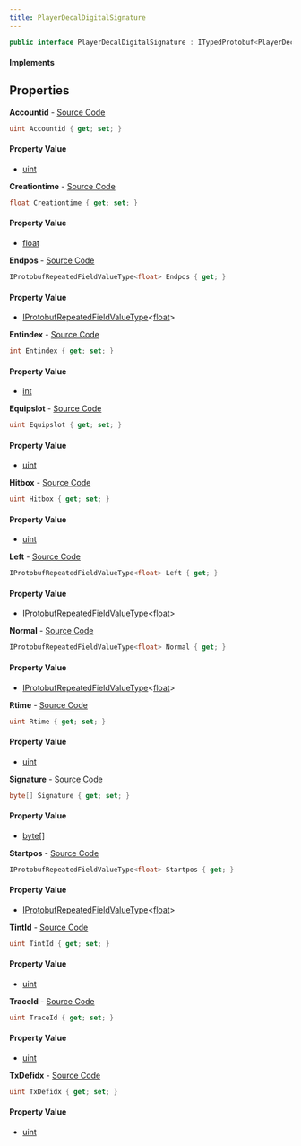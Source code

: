 ```yaml
---
title: PlayerDecalDigitalSignature
---
```


```csharp
public interface PlayerDecalDigitalSignature : ITypedProtobuf<PlayerDecalDigitalSignature>, INativeHandle
```

#### Implements

## Properties

**Accountid** - [Source Code](https://github.com/swiftly-solution/swiftlys2/blob/main/managed/src/SwiftlyS2.Generated/Protobufs/Interfaces/PlayerDecalDigitalSignature.cs#L16)

```csharp
uint Accountid { get; set; }
```

#### Property Value

- [uint](https://learn.microsoft.com/dotnet/api/system.uint32)

**Creationtime** - [Source Code](https://github.com/swiftly-solution/swiftlys2/blob/main/managed/src/SwiftlyS2.Generated/Protobufs/Interfaces/PlayerDecalDigitalSignature.cs#L40)

```csharp
float Creationtime { get; set; }
```

#### Property Value

- [float](https://learn.microsoft.com/dotnet/api/system.single)

**Endpos** - [Source Code](https://github.com/swiftly-solution/swiftlys2/blob/main/managed/src/SwiftlyS2.Generated/Protobufs/Interfaces/PlayerDecalDigitalSignature.cs#L22)

```csharp
IProtobufRepeatedFieldValueType<float> Endpos { get; }
```

#### Property Value

- [IProtobufRepeatedFieldValueType](/docs/api/shared/netmessages/iprotobufrepeatedfieldvaluetype-1)<[float](https://learn.microsoft.com/dotnet/api/system.single)>

**Entindex** - [Source Code](https://github.com/swiftly-solution/swiftlys2/blob/main/managed/src/SwiftlyS2.Generated/Protobufs/Interfaces/PlayerDecalDigitalSignature.cs#L34)

```csharp
int Entindex { get; set; }
```

#### Property Value

- [int](https://learn.microsoft.com/dotnet/api/system.int32)

**Equipslot** - [Source Code](https://github.com/swiftly-solution/swiftlys2/blob/main/managed/src/SwiftlyS2.Generated/Protobufs/Interfaces/PlayerDecalDigitalSignature.cs#L43)

```csharp
uint Equipslot { get; set; }
```

#### Property Value

- [uint](https://learn.microsoft.com/dotnet/api/system.uint32)

**Hitbox** - [Source Code](https://github.com/swiftly-solution/swiftlys2/blob/main/managed/src/SwiftlyS2.Generated/Protobufs/Interfaces/PlayerDecalDigitalSignature.cs#L37)

```csharp
uint Hitbox { get; set; }
```

#### Property Value

- [uint](https://learn.microsoft.com/dotnet/api/system.uint32)

**Left** - [Source Code](https://github.com/swiftly-solution/swiftlys2/blob/main/managed/src/SwiftlyS2.Generated/Protobufs/Interfaces/PlayerDecalDigitalSignature.cs#L28)

```csharp
IProtobufRepeatedFieldValueType<float> Left { get; }
```

#### Property Value

- [IProtobufRepeatedFieldValueType](/docs/api/shared/netmessages/iprotobufrepeatedfieldvaluetype-1)<[float](https://learn.microsoft.com/dotnet/api/system.single)>

**Normal** - [Source Code](https://github.com/swiftly-solution/swiftlys2/blob/main/managed/src/SwiftlyS2.Generated/Protobufs/Interfaces/PlayerDecalDigitalSignature.cs#L49)

```csharp
IProtobufRepeatedFieldValueType<float> Normal { get; }
```

#### Property Value

- [IProtobufRepeatedFieldValueType](/docs/api/shared/netmessages/iprotobufrepeatedfieldvaluetype-1)<[float](https://learn.microsoft.com/dotnet/api/system.single)>

**Rtime** - [Source Code](https://github.com/swiftly-solution/swiftlys2/blob/main/managed/src/SwiftlyS2.Generated/Protobufs/Interfaces/PlayerDecalDigitalSignature.cs#L19)

```csharp
uint Rtime { get; set; }
```

#### Property Value

- [uint](https://learn.microsoft.com/dotnet/api/system.uint32)

**Signature** - [Source Code](https://github.com/swiftly-solution/swiftlys2/blob/main/managed/src/SwiftlyS2.Generated/Protobufs/Interfaces/PlayerDecalDigitalSignature.cs#L13)

```csharp
byte[] Signature { get; set; }
```

#### Property Value

- [byte](https://learn.microsoft.com/dotnet/api/system.byte)[]

**Startpos** - [Source Code](https://github.com/swiftly-solution/swiftlys2/blob/main/managed/src/SwiftlyS2.Generated/Protobufs/Interfaces/PlayerDecalDigitalSignature.cs#L25)

```csharp
IProtobufRepeatedFieldValueType<float> Startpos { get; }
```

#### Property Value

- [IProtobufRepeatedFieldValueType](/docs/api/shared/netmessages/iprotobufrepeatedfieldvaluetype-1)<[float](https://learn.microsoft.com/dotnet/api/system.single)>

**TintId** - [Source Code](https://github.com/swiftly-solution/swiftlys2/blob/main/managed/src/SwiftlyS2.Generated/Protobufs/Interfaces/PlayerDecalDigitalSignature.cs#L52)

```csharp
uint TintId { get; set; }
```

#### Property Value

- [uint](https://learn.microsoft.com/dotnet/api/system.uint32)

**TraceId** - [Source Code](https://github.com/swiftly-solution/swiftlys2/blob/main/managed/src/SwiftlyS2.Generated/Protobufs/Interfaces/PlayerDecalDigitalSignature.cs#L46)

```csharp
uint TraceId { get; set; }
```

#### Property Value

- [uint](https://learn.microsoft.com/dotnet/api/system.uint32)

**TxDefidx** - [Source Code](https://github.com/swiftly-solution/swiftlys2/blob/main/managed/src/SwiftlyS2.Generated/Protobufs/Interfaces/PlayerDecalDigitalSignature.cs#L31)

```csharp
uint TxDefidx { get; set; }
```

#### Property Value

- [uint](https://learn.microsoft.com/dotnet/api/system.uint32)

